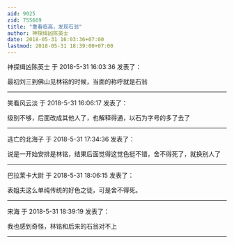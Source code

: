 ```yaml
---
aid: 9025
zid: 755669
title: "重看临高，发现石翁"
author: 神探缉凶陈英士
date: 2018-05-31 16:03:36+07:00
lastmod: 2018-05-31 18:39:00+07:00
---
```


神探缉凶陈英士 于 2018-5-31 16:03:36 发表了：

最初刘三到佛山见林铭的时候，当面的称呼就是石翁

---

笑看风云淡 于 2018-5-31 16:06:17 发表了：

级别不够，后面改成其他人了，也解释得通，以石为字号的多了去了

---

逃亡的北海子 于 2018-5-31 17:34:36 发表了：

说是一开始安排是林铭，结果后面觉得这觉色挺不错，舍不得死了，就换别人了

---

巴拉莱卡大尉 于 2018-5-31 18:06:15 发表了：

表姐夫这么单纯传统的好色之徒，可是舍不得死。

---

宋海 于 2018-5-31 18:39:19 发表了：

我也感到奇怪，林铭和后来的石翁对不上

---
